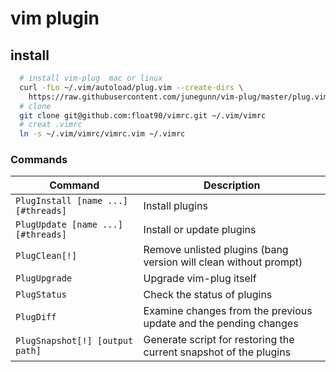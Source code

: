 # vim plugin


## install
```bash
  # install vim-plug  mac or linux
  curl -fLo ~/.vim/autoload/plug.vim --create-dirs \
    https://raw.githubusercontent.com/junegunn/vim-plug/master/plug.vim
  # clone 
  git clone git@github.com:float90/vimrc.git ~/.vim/vimrc
  # creat .vimrc
  ln -s ~/.vim/vimrc/vimrc.vim ~/.vimrc
```

### Commands

| Command                             | Description                                                        |
| ----------------------------------- | ------------------------------------------------------------------ |
| `PlugInstall [name ...] [#threads]` | Install plugins                                                    |
| `PlugUpdate [name ...] [#threads]`  | Install or update plugins                                          |
| `PlugClean[!]`                      | Remove unlisted plugins (bang version will clean without prompt) |
| `PlugUpgrade`                       | Upgrade vim-plug itself                                            |
| `PlugStatus`                        | Check the status of plugins                                        |
| `PlugDiff`                          | Examine changes from the previous update and the pending changes   |
| `PlugSnapshot[!] [output path]`     | Generate script for restoring the current snapshot of the plugins  |


